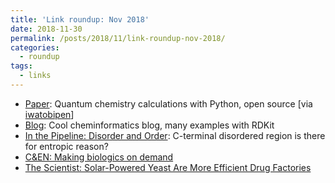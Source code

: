 ```yaml
---
title: 'Link roundup: Nov 2018'
date: 2018-11-30
permalink: /posts/2018/11/link-roundup-nov-2018/
categories:
  - roundup
tags:
  - links
---
```


- [Paper](https://onlinelibrary.wiley.com/doi/full/10.1002/wcms.1340): Quantum chemistry calculations with Python, open source [via [iwatobipen](https://iwatobipen.wordpress.com/2017/07/30/quantum-chemistry-calculation-with-python/)]
- [Blog](https://iwatobipen.wordpress.com/): Cool cheminformatics blog, many examples with RDKit
- [In the Pipeline: Disorder and Order](https://blogs.sciencemag.org/pipeline/archives/2018/11/19/disorder-and-order): C-terminal disordered region is there for entropic reason?
- [C&EN: Making biologics on demand](https://cen.acs.org/biological-chemistry/biotechnology/Making-biologics-demand/96/i45)
- [The Scientist: Solar-Powered Yeast Are More Efficient Drug Factories](https://www.the-scientist.com/news-opinion/solar-powered-yeast-are-more-efficient-drug-factories-65094)
